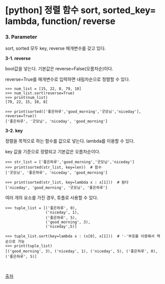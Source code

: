# [python] 정렬 함수 sort, sorted_key= lambda, function/ reverse



### **3. Parameter**

sort, sorted 모두 key, reverse 매개변수를 갖고 있다.

 

**3-1. reverse**

bool값을 넣는다. 기본값은 reverse=False(오름차순)이다.

reverse=True를 매개변수로 입력하면 내림차순으로 정렬할 수 있다.

```
>>> num_list = [15, 22, 8, 79, 10]
>>> num_list.sort(reverse=True)
>>> print(num_list)
[79, 22, 15, 10, 8]

>>> print(sorted(['좋은하루','good_morning','굿모닝','niceday'], reverse=True))
['좋은하루', '굿모닝', 'niceday', 'good_morning']
```

 

**3-2. key**

정렬을 목적으로 하는 함수를 값으로 넣는다. lambda를 이용할 수 있다.

key 값을 기준으로 정렬되고 기본값은 오름차순이다. 

```
>>> str_list = ['좋은하루','good_morning','굿모닝','niceday']
>>> print(sorted(str_list, key=len))  # 함수
['굿모닝', '좋은하루', 'niceday', 'good_morning']

>>> print(sorted(str_list, key=lambda x : x[1]))  # 람다
['niceday', 'good_morning', '굿모닝', '좋은하루']
```

 

여러 개의 요소를 가진 경우, 튜플로 사용할 수 있다.

```
>>> tuple_list = [('좋은하루', 0),
    	          ('niceday', 1), 
    	          ('좋은하루', 5), 
    	          ('good_morning', 3), 
    	          ('niceday',5)]
                  
>>> tuple_list.sort(key=lambda x : (x[0], x[1]))  # '-'부호를 이용해서 역순으로 가능
>>> print(tuple_list)
[('good_morning', 3), ('niceday', 1), ('niceday', 5), ('좋은하루', 0), ('좋은하루', 5)]
```

 <br>

[출처](https://ooyoung.tistory.com/59)

